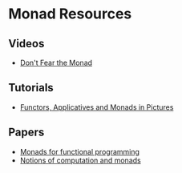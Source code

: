 # Monad Resources
## Videos
- [Don't Fear the Monad](https://www.youtube.com/watch?v=ZhuHCtR3xq8)

## Tutorials
- [Functors, Applicatives and Monads in Pictures](http://adit.io/posts/2013-04-17-functors,_applicatives,_and_monads_in_pictures.html)

## Papers
- [Monads for functional programming](http://homepages.inf.ed.ac.uk/wadler/papers/marktoberdorf/baastad.pdf)
- [Notions of computation and monads](http://www.disi.unige.it/person/MoggiE/ftp/ic91.pdf)
